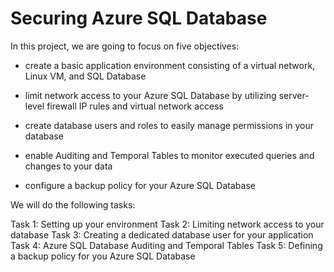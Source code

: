 # Securing Azure SQL Database

In this project, we are going to focus on five objectives:

- create a basic application environment consisting of a virtual network, Linux VM, and SQL Database

- limit network access to your Azure SQL Database by utilizing server-level firewall IP rules and virtual network access

- create database users and roles to easily manage permissions in your database

- enable Auditing and Temporal Tables to monitor executed queries and changes to your data

- configure a backup policy for your Azure SQL Database

We will do the following tasks:

Task 1: Setting up your environment
Task 2: Limiting network access to your database
Task 3: Creating a dedicated database user for your application
Task 4: Azure SQL Database Auditing and Temporal Tables
Task 5: Defining a backup policy for you Azure SQL Database
